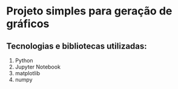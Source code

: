 # Projeto simples para geração de gráficos
## Tecnologias e bibliotecas utilizadas:
1. Python
2. Jupyter Notebook
3. matplotlib
4. numpy
